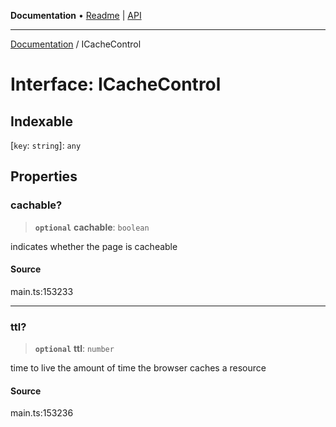 **Documentation** • [Readme](../README.md) \| [API](../globals.md)

***

[Documentation](../README.md) / ICacheControl

# Interface: ICacheControl

## Indexable

 \[`key`: `string`\]: `any`

## Properties

### cachable?

> **`optional`** **cachable**: `boolean`

indicates whether the page is cacheable

#### Source

main.ts:153233

***

### ttl?

> **`optional`** **ttl**: `number`

time to live
the amount of time the browser caches a resource

#### Source

main.ts:153236

